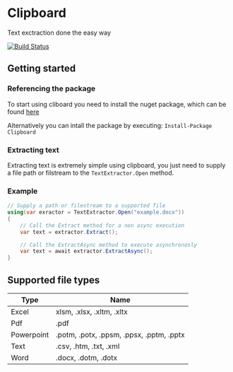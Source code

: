 # Clipboard
Text exctraction done the easy way

[![Build Status](https://dev.azure.com/matthewhope396/Clipboard/_apis/build/status/clipboard-org.clipboard?branchName=master)](https://dev.azure.com/matthewhope396/Clipboard/_build/latest?definitionId=4&branchName=master)

## Getting started
### Referencing the package
To start using cliboard you need to install the nuget package, which can be found [here](https://www.nuget.org/packages/Clipboard/)

Alternatively you can intall the package by executing: `Install-Package Clipboard`

### Extracting text
Extracting text is extremely simple using clipboard, you just need to supply a file path or filstream to the `TextExtractor.Open` method.

### Example
```c#
// Supply a path or filestream to a supported file
using(var exractor = TextExtractor.Open("example.docx")) 
{
    // Call the Extract method for a non async execution
    var text = extractor.Extract();

    // Call the ExtractAsync method to execute asynchronosly
    var text = await extractor.ExtractAsync();
}
```

## Supported file types

| Type       | Name                                     |
|------------|------------------------------------------|
| Excel      | xlsm, .xlsx, .xltm, .xltx                |
| Pdf        | .pdf                                     |
| Powerpoint | .potm, .potx, .ppsm, .ppsx, .pptm, .pptx |
| Text       | .csv, .htm, .txt, .xml                   |
| Word       | .docx, .dotm, .dotx                      |
